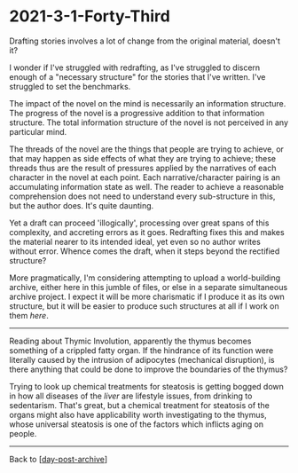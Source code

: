 # 2021-3-1-Forty-Third

Drafting stories involves a lot of change from the original material, doesn't it?

I wonder if I've struggled with redrafting, as I've struggled to discern enough of a "necessary structure" for the stories that I've written.  I've struggled to set the benchmarks.

The impact of the novel on the mind is necessarily an information structure.  The progress of the novel is a progressive addition to that information structure.  The total information structure of the novel is not perceived in any particular mind.

The threads of the novel are the things that people are trying to achieve, or that may happen as side effects of what they are trying to achieve; these threads thus are the result of pressures applied by the narratives of each character in the novel at each point.  Each narrative/character pairing is an accumulating information state as well.  The reader to achieve a reasonable comprehension does not need to understand every sub-structure in this, but the author does.  It's quite daunting.

Yet a draft can proceed 'illogically', processing over great spans of this complexity, and accreting errors as it goes.  Redrafting fixes this and makes the material nearer to its intended ideal, yet even so no author writes without error.  Whence comes the draft, when it steps beyond the rectified structure?

More pragmatically, I'm considering attempting to upload a world-building archive, either here in this jumble of files, or else in a separate simultaneous archive project.  I expect it will be more charismatic if I produce it as its own structure, but it will be easier to produce such structures at all if I work on them *here*.

---
Reading about Thymic Involution, apparently the thymus becomes something of a crippled fatty organ.  If the hindrance of its function were literally caused by the intrusion of adipocytes (mechanical disruption), is there anything that could be done to improve the boundaries of the thymus?

Trying to look up chemical treatments for steatosis is getting bogged down in how all diseases of the *liver* are lifestyle issues, from drinking to sedentarism.  That's great, but a chemical treatment for steatosis of the organs might also have applicability worth investigating to the thymus, whose universal steatosis is one of the factors which inflicts aging on people.

---
Back to [[day-post-archive]]

[//begin]: # "Autogenerated link references for markdown compatibility"
[day-post-archive]: day-post-archive.md "Day Post Archive"
[//end]: # "Autogenerated link references"